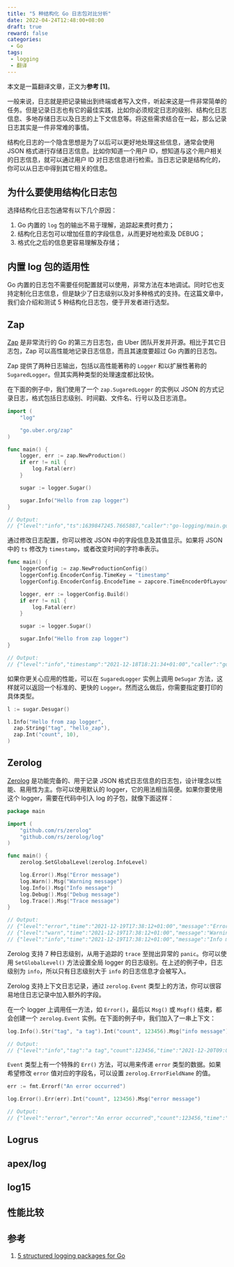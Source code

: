 ```yaml
---
title: "5 种结构化 Go 日志包对比分析"
date: 2022-04-24T12:48:00+08:00
draft: true
reward: false
categories:
 - Go
tags:
 - logging
 - 翻译
---
```


本文是一篇翻译文章，正文为**参考 [1]**。

一般来说，日志就是把记录输出到终端或者写入文件，听起来这是一件非常简单的任务。但是记录日志也有它的最佳实践，比如你必须规定日志的级别、结构化日志信息、多地存储日志以及日志的上下文信息等。将这些需求结合在一起，那么记录日志其实是一件非常难的事情。

<!--more-->

结构化日志的一个隐含思想是为了以后可以更好地处理这些信息，通常会使用 JSON 格式进行存储日志信息。比如你知道一个用户 ID，想知道与这个用户相关的日志信息，就可以通过用户 ID 对日志信息进行检索。当日志记录是结构化的，你可以从日志中得到其它相关的信息。

## 为什么要使用结构化日志包

选择结构化日志包通常有以下几个原因：

1. Go 内置的 `log` 包的输出不易于理解，追踪起来费时费力；
2. 结构化日志包可以增加任意的字段信息，从而更好地检索及 DEBUG；
3. 格式化之后的信息更容易理解及存储；

## 内置 log 包的适用性

Go 内置的日志包不需要任何配置就可以使用，非常方法在本地调试。同时它也支持定制化日志信息，但是缺少了日志级别以及对多种格式的支持。在这篇文章中，我们会介绍和测试 5 种结构化日志包，便于开发者进行选型。

## Zap

[Zap](https://pkg.go.dev/go.uber.org/zap) 是非常流行的 Go 的第三方日志包，由 Uber 团队开发并开源。相比于其它日志包，Zap 可以高性能地记录日志信息，而且其速度要超过 Go 内置的日志包。

Zap 提供了两种日志输出，包括以高性能著称的 `Logger` 和以扩展性著称的 `SugaredLogger`。但其实两种类型的处理速度都比较快。

在下面的例子中，我们使用了一个 `zap.SugaredLogger` 的实例以 JSON 的方式记录日志，格式包括日志级别、时间戳、文件名、行号以及日志消息。

```go
import (
    "log"

    "go.uber.org/zap"
)

func main() {
    logger, err := zap.NewProduction()
    if err != nil {
        log.Fatal(err)
    }

    sugar := logger.Sugar()

    sugar.Info("Hello from zap logger")
}

// Output:
// {"level":"info","ts":1639847245.7665887,"caller":"go-logging/main.go:21","msg":"Hello from zap logger"}
```

通过修改日志配置，你可以修改 JSON 中的字段信息及其值显示。如果将 JSON 中的 `ts` 修改为 `timestamp`，或者改变时间的字符串表示。

```go
func main() {
    loggerConfig := zap.NewProductionConfig()
    loggerConfig.EncoderConfig.TimeKey = "timestamp"
    loggerConfig.EncoderConfig.EncodeTime = zapcore.TimeEncoderOfLayout(time.RFC3339)

    logger, err := loggerConfig.Build()
    if err != nil {
        log.Fatal(err)
    }

    sugar := logger.Sugar()

    sugar.Info("Hello from zap logger")
}

// Output:
// {"level":"info","timestamp":"2021-12-18T18:21:34+01:00","caller":"go-logging/main.go:23","msg":"Hello from zap logger"}
```

如果你更关心应用的性能，可以在 `SugaredLogger` 实例上调用 `DeSugar` 方法，这样就可以返回一个标准的、更快的 `Logger`。然而这么做后，你需要指定要打印的具体类型。

```go
l := sugar.Desugar()

l.Info("Hello from zap logger",
  zap.String("tag", "hello_zap"),
  zap.Int("count", 10),
)
```

## Zerolog

[Zerolog](https://github.com/rs/zerolog) 是功能完备的、用于记录 JSON 格式日志信息的日志包，设计理念以性能、易用性为主。你可以使用默认的 logger，它的用法相当简便。如果你要使用这个 logger，需要在代码中引入 log 的子包，就像下面这样：

```go
package main

import (
    "github.com/rs/zerolog"
    "github.com/rs/zerolog/log"
)

func main() {
    zerolog.SetGlobalLevel(zerolog.InfoLevel)

    log.Error().Msg("Error message")
    log.Warn().Msg("Warning message")
    log.Info().Msg("Info message")
    log.Debug().Msg("Debug message")
    log.Trace().Msg("Trace message")
}

// Output:
// {"level":"error","time":"2021-12-19T17:38:12+01:00","message":"Error message"}
// {"level":"warn","time":"2021-12-19T17:38:12+01:00","message":"Warning message"}
// {"level":"info","time":"2021-12-19T17:38:12+01:00","message":"Info message"}
```

Zerolog 支持 7 种日志级别，从用于追踪的 `trace` 至抛出异常的 `panic`。你可以使用 `SetGlobalLevel()` 方法设置全局 logger 的日志级别。在上述的例子中，日志级别为 `info`，所以只有日志级别大于 `info` 的日志信息才会被写入。

Zerolog 支持上下文日志记录，通过 `zerolog.Event` 类型上的方法，你可以很容易地住日志记录中加入额外的字段。

在一个 logger 上调用任一方法，如 `Error()`，最后以 `Msg()` 或 `Msgf()` 结束，都会创建一个 `zerolog.Event` 实例。在下面的例子中，我们加入了一串上下文：

```go
log.Info().Str("tag", "a tag").Int("count", 123456).Msg("info message")

// Output:
// {"level":"info","tag":"a tag","count":123456,"time":"2021-12-20T09:01:33+01:00","message":"info message"}
```

`Event` 类型上有一个特殊的 `Err()` 方法，可以用来传递 `error` 类型的数据。如果希望修改 `error` 值对应的字段名，可以设置 `zerolog.ErrorFieldName` 的值。

```go
err := fmt.Errorf("An error occurred")

log.Error().Err(err).Int("count", 123456).Msg("error message")

// Output:
// {"level":"error","error":"An error occurred","count":123456,"time":"2021-12-20T09:07:08+01:00","message":"error message"}
```



## Logrus



## apex/log



## log15



## 性能比较





## 参考

1. [5 structured logging packages for Go](https://blog.logrocket.com/five-structured-logging-packages-for-go/)

   
